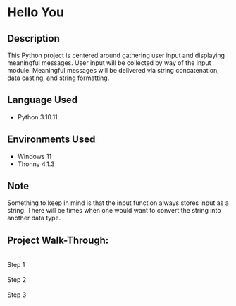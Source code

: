 <h1>Hello You</h1>

<h2>Description</h2>
This Python project is centered around gathering user input and displaying meaningful messages. User input will be collected by way of the input module. Meaningful messages will be delivered via string concatenation, data casting, and string formatting.

<h2>Language Used</h2>

- Python 3.10.11


<h2>Environments Used </h2>

- Windows 11
- Thonny 4.1.3

<h2>Note</h2>
Something to keep in mind is that the input function always stores input as a string. There will be times when one would want to convert the string into another data type. 

<h2>Project Walk-Through:</h2>

<p align="left">
<br/>
Step 1

<br />
<br />
Step 2

<br />
<br />
Step 3

<br />
<br />
